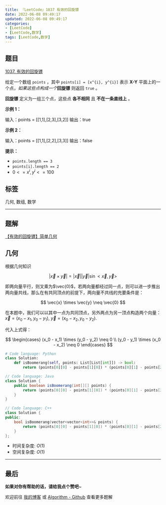 ```yaml
---
title: 『LeetCode』1037 有效的回旋镖
date: 2022-06-08 09:49:17
updated: 2022-06-08 09:49:17
categories:
- [LeetCode]
- [LeetCode,数学]
tags: [LeetCode,数学]
---
```

## 题目

[1037. 有效的回旋镖](https://leetcode.cn/problems/valid-boomerang/)

<!--more-->

给定一个数组 `points` ，其中 `points[i] = [x^{i}, y^{i}]` 表示 **X-Y** 平面上的一个点，_如果这些点构成一个_**回旋镖** 则返回 `true` 。

**回旋镖** 定义为一组三个点，这些点 **各不相同** 且 **不在一条直线上** 。

**示例 1：**

输入：points = [[1,1],[2,3],[3,2]]
输出：true

**示例 2：**

输入：points = [[1,1],[2,2],[3,3]]
输出：false

**提示：**

- `points.length == 3`
- `points[i].length == 2`
- $0 <= x^{i}, y^{i} <= 100$

## 标签

几何, 数组, 数学

---

## 题解

[【有效的回旋镖】简单几何](https://leetcode.cn/problems/valid-boomerang/solution/by-meteordream-zbff/)

## 几何

根据几何知识

$$
| \vec{x} \times \vec{y} | = | \vec{x} | | \vec{y} | \sin <\vec{x}, \vec{y}>
$$

即两向量平行，则叉乘为$\vec{0}$，若两向量都经过同一点，则可以进一步推出两向量共线，那么在有共同顶点的前提下，两向量不共线的充要条件是：

$$
\vec{x} \times \vec{y} \neq \vec{0}
$$

在本题中，我们可以以其中一点为共同顶点，另外两点为另一顶点构造两个向量： $\vec{x} = (x_0 - x_1, y_0 - y_1)$, $\vec{y} = (x_0 - x_2, y_0 - y_2)$.

代入上式得：

$$
\begin{cases}
(x_0 - x_1) \times (y_0 - y_2) \neq 0 \\
(y_0 - y_1) \times (x_0 - x_2) \neq 0
\end{cases}
$$

```Python
# Code language: Python
class Solution:
    def isBoomerang(self, points: List[List[int]]) -> bool:
        return (points[0][0] - points[1][0]) * (points[0][1] - points[2][1]) != (points[0][1] - points[1][1]) * (points[0][0] - points[2][0])
```

```Java
// Code language: Java
class Solution {
    public boolean isBoomerang(int[][] points) {
        return (points[0][0] - points[1][0]) * (points[0][1] - points[2][1]) != (points[0][1] - points[1][1]) * (points[0][0] - points[2][0]);
    }
}
```

```C++
// Code language: C++
class Solution {
public:
    bool isBoomerang(vector<vector<int>>& points) {
        return (points[0][0] - points[1][0]) * (points[0][1] - points[2][1]) != (points[0][1] - points[1][1]) * (points[0][0] - points[2][0]);
    }
};
```

- 时间复杂度: $O(1)$
- 空间复杂度: $O(1)$

---

## 最后

**如果对你有帮助的话，请给我点个赞吧**~

欢迎前往 [我的博客](https://meteordream.github.io/categories/LeetCode/) 或 [Algorithm - Github](https://github.com/MeteorDream/Algorithm) 查看更多题解
